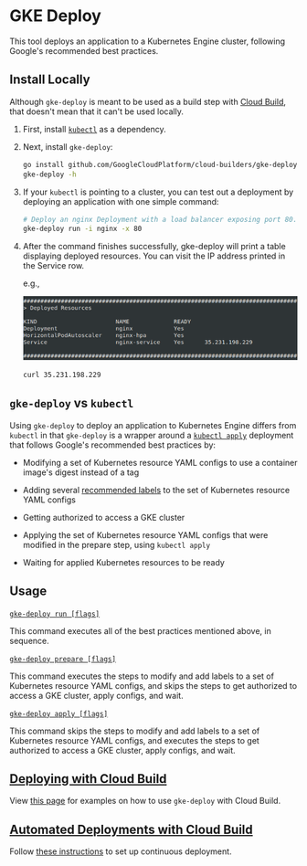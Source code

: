 # GKE Deploy

This tool deploys an application to a Kubernetes Engine cluster, following
Google's recommended best practices.

## Install Locally

Although `gke-deploy` is meant to be used as a build step with [Cloud
Build](https://cloud.google.com/cloud-build/), that doesn't mean that it can't
be used locally.

1.  First, install
    [`kubectl`](https://kubernetes.io/docs/tasks/tools/install-kubectl/) as a
    dependency.

2.  Next, install `gke-deploy`:

    ```bash
    go install github.com/GoogleCloudPlatform/cloud-builders/gke-deploy
    gke-deploy -h
    ```

3.  If your `kubectl` is pointing to a cluster, you can test out a deployment by
    deploying an application with one simple command:

    ```bash
    # Deploy an nginx Deployment with a load balancer exposing port 80.
    gke-deploy run -i nginx -x 80
    ```

4.  After the command finishes successfully, gke-deploy will print a table
    displaying deployed resources. You can visit the IP address printed in the
    Service row.

    e.g.,

    ![deployed-resources](doc/deployed-resources.png)

    ```bash
    curl 35.231.198.229
    ```

## `gke-deploy` vs `kubectl`

Using `gke-deploy` to deploy an application to Kubernetes Engine differs from
`kubectl` in that `gke-deploy` is a wrapper around a [`kubectl
apply`](https://kubernetes.io/docs/reference/generated/kubectl/kubectl-commands#apply)
deployment that follows Google's recommended best practices by:

*   Modifying a set of Kubernetes resource YAML configs to use a container
    image's digest instead of a tag

*   Adding several [recommended
    labels](https://kubernetes.io/docs/concepts/overview/working-with-objects/common-labels/#labels)
    to the set of Kubernetes resource YAML configs

*   Getting authorized to access a GKE cluster

*   Applying the set of Kubernetes resource YAML configs that were modified in
    the prepare step, using `kubectl apply`

*   Waiting for applied Kubernetes resources to be ready

## Usage

[`gke-deploy run [flags]`](doc/gke-deploy_run.md)

This command executes all of the best practices mentioned above, in sequence.

[`gke-deploy prepare [flags]`](doc/gke-deploy_prepare.md)

This command executes the steps to modify and add labels to a set of Kubernetes
resource YAML configs, and skips the steps to get authorized to access a GKE
cluster, apply configs, and wait.

[`gke-deploy apply [flags]`](doc/gke-deploy_apply.md)

This command skips the steps to modify and add labels to a set of Kubernetes
resource YAML configs, and executes the steps to get authorized to access a GKE
cluster, apply configs, and wait.

## [Deploying with Cloud Build](doc/deploying-with-cloud-build.md)

View [this page](doc/deploying-with-cloud-build.md) for examples on how to use
`gke-deploy` with Cloud Build.

## [Automated Deployments with Cloud Build](doc/automated-deployments.md)

Follow [these instructions](doc/automated-deployments.md) to set up continuous
deployment.
